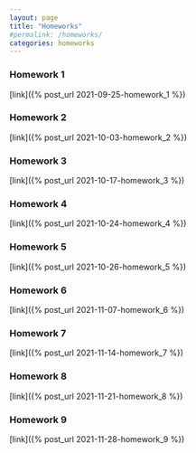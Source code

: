 ```yaml
---
layout: page
title: "Homeworks"
#permalink: /homeworks/
categories: homeworks
---
```

<h3>Homework 1</h3>

[link]({% post_url 2021-09-25-homework_1 %})

<h3>Homework 2</h3>

[link]({% post_url 2021-10-03-homework_2 %})

<h3>Homework 3</h3>

[link]({% post_url 2021-10-17-homework_3 %})

<h3>Homework 4</h3>

[link]({% post_url 2021-10-24-homework_4 %})

<h3>Homework 5</h3>

[link]({% post_url 2021-10-26-homework_5 %})

<h3>Homework 6</h3>

[link]({% post_url 2021-11-07-homework_6 %})

<h3>Homework 7</h3>

[link]({% post_url 2021-11-14-homework_7 %})

<h3>Homework 8</h3>

[link]({% post_url 2021-11-21-homework_8 %})

<h3>Homework 9</h3>

[link]({% post_url 2021-11-28-homework_9 %})
